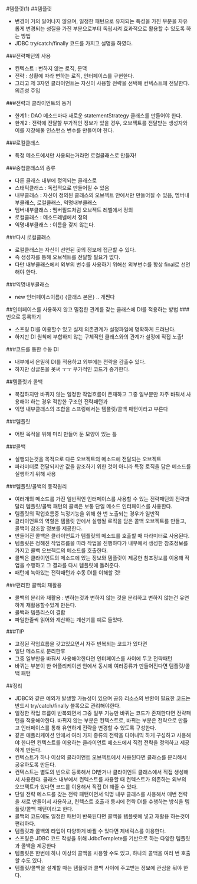 #템플릿(1)
##템플릿
* 변경이 거의 일어나지 않으며, 일정한 패턴으로 유지되는 특성을 가진 부분을 자유롭게 변경되는 성질을 가진 부분으로부터 독립시켜 효과적으로 활용할 수 있도록 하는 방법
* JDBC try/catch/finally 코드를 가지고 설명을 하였다.

###전략패턴의 사용
* 컨텍스트 : 변하지 않는 로직, 문맥
* 전략 : 상황에 따라 변하는 로직, 인터페이스를 구현한다.
* 그리고 제 3자인 클라이언트는 자신이 사용할 전략을 선택해 컨텍스트에 전달한다. 의존성 주입

###전략과 클라이언트의 동거
* 한계1 : DAO 메소드마다 새로운 statementStrategy 클래스를 만들어야 한다.
* 한계2 : 전략에 전달할 부가적인 정보가 있을 경우, 오브젝트를 전달받는 생성자와 이를 저장해둘 인스턴스 변수를 만들어야 한다.

###로컬클래스
* 특정 메소드에서만 사용되는거라면 로컬클래스로 만들자!

###중첩클래스의 종류
* 다른 클래스 내부에 정의되는 클래스로
* 스태틱클래스 : 독립적으로 만들어질 수 있음
* 내부클래스 : 자신이 정의된 클래스의 오브젝트 안에서만 만들어질 수 있음, 멤버내부클래스, 로컬클래스, 익명내부클래스
* 멤버내부클래스 : 멤버필드처럼 오브젝트 레벨에서 정의
* 로컬클래스 : 메소드레벨에서 정의
* 익명내부클래스 : 이름을 갖지 않는다.

###다시 로컬클래스
* 로컬클래스는 자신이 선언된 곳의 정보에 접근할 수 있다.
* 즉 생성자를 통해 오브젝트를 전달할 필요가 없다.
* 다만 내부클래스에서 외부의 변수를 사용하기 위해선 외부변수를 항상  final로 선언해야 한다.

###익명내부클래스
* new 인터페이스이름() {클래스 본문} .. 개쩐다

##인터페이스를 사용하지 않고 밀접한 관계를 갖는 클래스에 DI를 적용하는 방법
###빈으로 등록하기
* 스프링 DI를 이용할수 있고 실제 의존관계가 설정파일에 명확하게 드러난다.
* 하지만 DI 원칙에 부합하지 않는 구체적인 클래스와의 관계가 설정에 직접 노출!

###코드를 통한 수동 DI
* 내부에서 은밀히 DI를 적용하고 외부에는 전략을 감출수 있다.
* 하지만 싱글톤을 못써 ㅜㅜ 부가적인 코드가 증가한다.

##템플릿과 콜백
* 복잡하지만 바뀌지 않는 일정한 작업흐름이 존재하고 그중 일부분만 자주 바꿔서 사용해야 하는 경우 적합한 구조인 전략패턴과
* 익명 내부클래스의 조합을 스프링에서는 템플릿/콜백 패턴이라고 부른다

###템플릿
* 어떤 목적을 위해 미리 만들어 둔 모양이 있는 틀

###콜백
* 실행되는것을 목적으로 다른 오브젝트의 메소드에 전달되는 오브젝트
* 파라미터로 전달되지만 값을 참조하기 위한 것이 아니라 특정 로직을 담은 메소드를 실행하기 위해 사용

###템플릿/콜백의 동작원리
* 여러개의 메소드를 가진 일반적인 인터페이스를 사용할 수 있는 전략패턴의 전략과 달리 템플릿/콜백 패턴의 콜백은 보통 단일 메소드 인터페이스를 사용한다.
* 템플릿의 작업흐름중 늑정기능을 위해 한 번 노출되는 경우가 일반적
* 클라이언트의 역할은 템플릿 안에서 실행될 로직을 담은 콜백 오브젝트를 만들고, 콜백이 참조할 정보를 제공한다.
* 만들어진 콜백은 클라이언트가 템플릿의 메소드를 호출할 때 파라미터로 사용된다.
* 템플릿은 정해진 작업흐름을 따라 작업을 진행하다가 내부에서 생성한 참조정보를 가지고 콜백 오브젝트의 메소드를 호출한다.
* 콜백은 클라이언트의 메소드에 있는 정보와 템플릿이 제공한 참조정보를 이용해 작업을 수행하고 그 결과를 다시 템플릿에 돌려준다.
* 패턴에 녹아있는 전략패턴과 수동 DI를 이해할 것!

###편리한 콜백의 재활용
* 콜백의 분리와 재활용 : 변하는것과 변하지 않는 것을 분리하고 변하지 않는건 유연하게 재활용할수있게 만든다.
* 콜백과 템플리스이 결합
* 파일한줄씩 읽어와 계산하는 계산기를 예로 들었다.

###TIP
* 고정된 작업흐름을 갖고있으면서 자주 반복되는 코드가 있다면
* 일단 메소드로 분리한후
* 그중 일부만을 바꿔서 사용해야한다면 인터페이스를 사이에 두고 전략패턴
* 바뀌는 부분이 한 어플리케이션 안에서 동시에 여러종류가 만들어진다면 템플릿/콜백 패턴

##정리
* JDBC와 같은 예외가 발생할 가능성이 있으며 공유 리소스의 반환이 필요한 코드는 반드시 try/catch/finally 블록으로 관리해야한다.
* 일정한 작업 흐름이 반복되면서 그중 일부 기능만 바뀌는 코드가 존재한다면 전략패턴을 적용해야한다. 바뀌지 않는 부분은 컨텍스트로, 바뀌는 부분은 전략으로 만들고 인터페이스를 통해 유연하게 전략을 변경할 수 있도록 구성한다.
* 같은 애플리케이션 안에서 여러 가지 종류의 전략을 다이내믹 하게 구성하고 사용해야 한다면 컨텍스트를 이용하는 클라이언트 메소드에서 직접 전략을 정의하고 제공하게 만든다.
* 컨텍스트가 하나 이상의 클라이언트 오브젝트에서 사용된다면 클래스를 분리해서 공유하도록 만든다.
* 컨텍스트는 별도의 빈으로 등록해서 DI받거나 클라이언트 클래스에서 직접 생성해서 사용한다. 클래스 내부에서 컨텍스트를 사용할 때 컨텍스트가 의존하는 외부의 오브젝트가 있다면 코드를 이용해서 직접 DI 해줄 수 있다.
* 단일 전략 메소드를 갖는 전략 패턴이면서 익명 내부 클래스를 사용해서 매번 전략을 새로 만들어서 사용하고, 컨텍스트 호출과 동시에 전략 DI를 수행하는 방식을 템플릿/콜백 패턴이라고 한다.
* 콜백의 코드에도 일정한 패턴이 반복된다면 콜백을 템플릿에 넣고 재활용 하는것이 편리하다.
* 템플릿과 콜백의 타입이 다양하게 바뀔 수 있다면 제네릭스를 이용한다.
* 스프링은 JDBC 코드 작성을 위해 JdbcTemplete를 기반으로 하는 다양한 템플릿과 콜백을 제공한다
* 템플릿은 한번에 하나 이상의 콜백을 사용할 수도 있고, 하나의 콜백을 여러 번 호출할 수도 있다.
* 템플릿/콜백을 설계할 때는 템플릿과 콜백 사이에 주고받는 정보에 관심을 둬야 한다.
